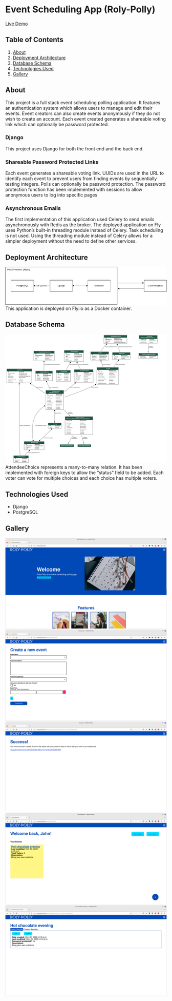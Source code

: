 # Event Scheduling App (Roly-Polly)
[Live Demo](https://rolypolly.fly.dev)

## Table of Contents

1. [About](#about)
2. [Deployment Architecture](#deployment-architecture)
3. [Database Schema](#database-schema)
4. [Technologies Used](#technologies-used)
5. [Gallery](#gallery)

## About

This project is a full stack event scheduling polling application. It features an authentication system which allows users to manage and edit their events. Event creators can also create events anonymously if they do not wish to create an account. Each event created generates a shareable voting link which can optionally be password protected.

### Django

This project uses Django for both the front end and the back end.

### Shareable Password Protected Links

Each event generates a shareable voting link. UUIDs are used in the URL to identify each event to prevent users from finding events by sequentially testing integers. Polls can optionally be password protection. The password protection function has been implemented with sessions to allow anonymous users to log into specific pages

### Asynchronous Emails

The first implementation of this application used Celery to send emails asynchronously with Redis as the broker. The deployed application on Fly uses Python’s built-in threading module instead of Celery. Task scheduling is not used. Using the threading module instead of Celery allows for a simpler deployment without the need to define other services.

## Deployment Architecture

![Deployment diagram](./documentation/rp_deploy.png)
This application is deployed on Fly.io as a Docker container.

## Database Schema

![Database schema UML](./documentation/rp_models.png)
AttendeeChoice represents a many-to-many relation. It has been implemented with foreign keys to allow the “status” field to be added. Each voter can vote for multiple choices and each choice has multiple voters.

## Technologies Used
- Django
- PostgreSQL

## Gallery
![Roly-Polly Index page](./documentation/rp_index.png)
![Roly-Polly New Event page](./documentation/rp_new.png)
![Roly-Polly New Event Success page](./documentation/rp_success.png)
![Roly-Polly Dashboard page](./documentation/rp_dashboard.png)
![Roly-Polly Edit event page](./documentation/rp_edit.png)